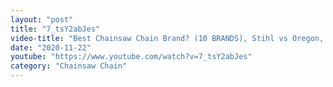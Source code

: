 ```yaml
---
layout: "post"
title: "7_tsY2abJes"
video-title: "Best Chainsaw Chain Brand? (10 BRANDS), Stihl vs Oregon, Husqvarna, Carlton, Forester"
date: "2020-11-22"
youtube: "https://www.youtube.com/watch?v=7_tsY2abJes"
category: "Chainsaw Chain"
---
```

<div class="space-y-1"></div>